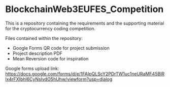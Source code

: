 # BlockchainWeb3EUFES_Competition
This is a repository containing the requirements and the supporting material for the cryptocurrency coding competition. 

Files contained within the repository: 
- Google Forms QR code for project submission
- Project description PDF
- Mean Reversion code for inspiration

Google forms upload link: 
https://docs.google.com/forms/d/e/1FAIpQLScY2PDrTW1uc1neURaMF45BIRlx4rFXIbhl6CyNsIvdO5hUhw/viewform?usp=dialog
